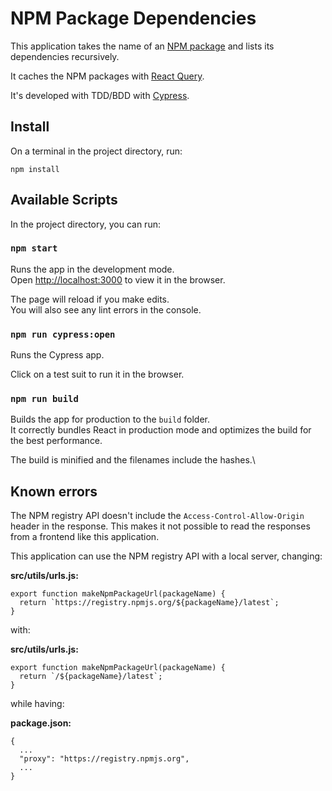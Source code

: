 # NPM Package Dependencies

This application takes the name of an [NPM package](https://www.npmjs.com/) and lists its dependencies recursively.

It caches the NPM packages with [React Query](https://react-query.tanstack.com/).

It's developed with TDD/BDD with [Cypress](https://www.cypress.io/).

## Install

On a terminal in the project directory, run:

```
npm install
```

## Available Scripts

In the project directory, you can run:

### `npm start`

Runs the app in the development mode.\
Open [http://localhost:3000](http://localhost:3000) to view it in the browser.

The page will reload if you make edits.\
You will also see any lint errors in the console.

### `npm run cypress:open`

Runs the Cypress app.

Click on a test suit to run it in the browser.

### `npm run build`

Builds the app for production to the `build` folder.\
It correctly bundles React in production mode and optimizes the build for the best performance.

The build is minified and the filenames include the hashes.\

## Known errors

The NPM registry API doesn't include the `Access-Control-Allow-Origin` header in the response. This makes it not possible to read the responses from a frontend like this application.

This application can use the NPM registry API with a local server, changing:

**src/utils/urls.js:**

```
export function makeNpmPackageUrl(packageName) {
  return `https://registry.npmjs.org/${packageName}/latest`;
}
```

with:

**src/utils/urls.js:**

```
export function makeNpmPackageUrl(packageName) {
  return `/${packageName}/latest`;
}
```

while having:

**package.json:**

```
{
  ...
  "proxy": "https://registry.npmjs.org",
  ...
}
```
